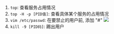 1. `top`: 查看服务占用情况
2. `top -H -p [PID值]`: 查看具体某个服务的占用情况
3. `vim /etc/passwd`: 在要禁止的用户前, 添加 "#"
   ![](https://databasing.oss-cn-beijing.aliyuncs.com/markdown/20200201123445.png)
4. `kill -9 [PID码]`: 踢出用户
